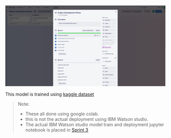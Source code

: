![Sprint 1 completed](./Sprint-1-completed.png)

This model is trained using [kaggle dataset](https://www.kaggle.com/datasets/arbethi/diabetic-retinopathy-level-detection?select=preprocessed+dataset)

> Note:  
> - These all done using google colab.   
> - this is not the actual deployment using IBM Watson studio.
> - The actual IBM Watson studio model train and deployment jupyter notebook is placed in [Sprint 3](https://github.com/IBM-EPBL/IBM-Project-13348-1659516930/tree/main/Project%20Development%20Phase/Sprint%203)
